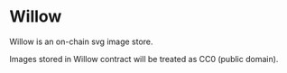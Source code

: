 # Willow

Willow is an on-chain svg image store.

Images stored in Willow contract will be treated as CC0 (public domain).
